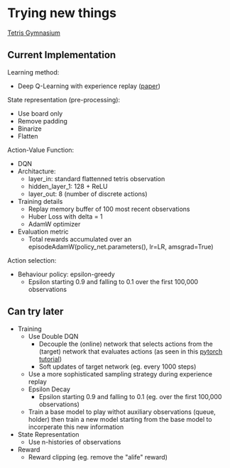 # Trying new things
[Tetris Gymnasium](https://max-we.github.io/Tetris-Gymnasium/)

## Current Implementation

Learning method:
- Deep Q-Learning with experience replay ([paper](https://arxiv.org/abs/1312.5602))


State representation (pre-processing):
- Use board only
- Remove padding
- Binarize
- Flatten

Action-Value Function:
- DQN
- Architacture:
    - layer_in:         standard flattenned tetris observation
    - hidden_layer_1:   128 + ReLU
    - layer_out:        8 (number of discrete actions)
- Training details
    - Replay memory buffer of 100 most recent observations
    - Huber Loss with delta = 1
    - AdamW optimizer
- Evaluation metric
     - Total rewards accumulated over an episodeAdamW(policy_net.parameters(), lr=LR, amsgrad=True)

Action selection:
- Behaviour policy: epsilon-greedy
    - Epsilon starting 0.9 and falling to 0.1 over the first 100,000 observations

## Can try later
- Training
    - Use Double DQN
        - Decouple the (online) network that selects actions from the (target) network that evaluates actions (as seen in this [pytorch tutorial](https://pytorch.org/tutorials/intermediate/reinforcement_q_learning.html))
        - Soft updates of target network (eg. every 1000 steps)
    - Use a more sophisticated sampling strategy during experience replay
    - Epsilon Decay
        - Epsilon starting 0.9 and falling to 0.1 (eg. over the first 100,000 observations)
    - Train a base model to play withot auxiliary observations (queue, holder) then train a new model starting from the base model to incorperate this new information
- State Representation
    - Use n-histories of observations
- Reward
    - Reward clipping (eg. remove the "alife" reward)